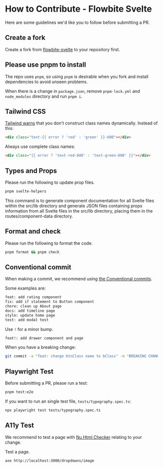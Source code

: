 # How to Contribute - Flowbite Svelte

Here are some guidelines we'd like you to follow before submitting a PR.

## Create a fork

Create a fork from [flowbite-svelte](https://github.com/themesberg/flowbite-svelte) to your repository first.

## Please use pnpm to install

The repo uses `pnpm`, so using `pnpm` is desirable when you fork and install dependencies to avoid unseen problems.

When there is a change in `package.json`, remove `pnpm-lock.yml` and `node_modules` directory and run `pnpm i`.

## Tailwind CSS

[Tailwind warns](https://tailwindcss.com/docs/content-configuration#dynamic-class-names) that you don't construct class names dynamically. Instead of this:

```html
<div class="text-{{ error ? 'red' : 'green' }}-600"></div>
```

Always use complete class names:

```html
<div class="{{ error ? 'text-red-600' : 'text-green-600' }}"></div>
```

## Types and Props

Please run the following to update prop files.

```sh
pnpm svelte-helpers
```

This command is to generate component documentation for all Svelte files within the src/lib directory and generate JSON files containing props information from all Svelte files in the src/lib directory, placing them in the routes/component-data directory.

## Format and check

Please run the following to format the code.

```sh
pnpm format && pnpm check
```

## Conventional commit

When making a commit, we recommend using [the Conventional commits](https://www.conventionalcommits.org/en/v1.0.0/).

Some examples are:

```sh
feat: add rating component
fix: add if statement to Button component
chore: clean up About page
docs: add timeline page
style: update home page
test: add modal test
```

Use `!` for a minor bump.

```sh
feat!: add drawer component and page
```

When you have a breaking change:

```sh
git commit -a "feat: change btnClass name to bClass" -m "BREAKING CHANGE: change the Button component attributes"
```

## Playwright Test

Before submitting a PR, please run a test:

```sh
pnpm test:e2e
```

If you want to run an single test file, `tests/typography.spec.ts`:

```sh
npx playwright test tests/typography.spec.ts
```

## A11y Test

We recommend to test a page with [Nu Html Checker](https://validator.unl.edu/) relating to your change.

Test a page.

```sh
axe http://localhost:3000/dropdowns/image
```

